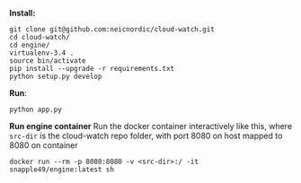 **Install:**

```
git clone git@github.com:neicnordic/cloud-watch.git
cd cloud-watch/
cd engine/
virtualenv-3.4 .
source bin/activate
pip install --upgrade -r requirements.txt
python setup.py develop
```

**Run**:

```
python app.py
```

**Run engine container**
Run the docker container interactively like this, where `src-dir` is the cloud-watch repo folder, with port 8080 on host mapped to 8080 on container
```
docker run --rm -p 8080:8080 -v <src-dir>:/ -it snapple49/engine:latest sh
```